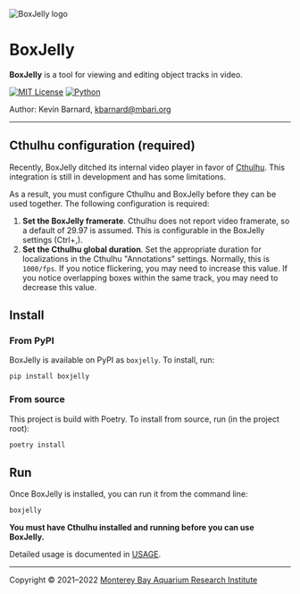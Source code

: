 ![BoxJelly logo](boxjelly/assets/images/boxjelly_logo_128.png)

# BoxJelly

**BoxJelly** is a tool for viewing and editing object tracks in video.

[![MIT License](https://img.shields.io/badge/license-MIT-blue.svg)](https://opensource.org/licenses/MIT)
[![Python](https://img.shields.io/badge/language-Python-blue.svg)](https://www.python.org/downloads/)

Author: Kevin Barnard, [kbarnard@mbari.org](mailto:kbarnard@mbari.org)

---

## Cthulhu configuration **(required)**

Recently, BoxJelly ditched its internal video player in favor of [Cthulhu](https://github.com/mbari-media-management/cthulhu). This integration is still in development and has some limitations.

As a result, you must configure Cthulhu and BoxJelly before they can be used together. The following configuration is required:

1. **Set the BoxJelly framerate**. Cthulhu does not report video framerate, so a default of 29.97 is assumed. This is configurable in the BoxJelly settings (Ctrl+,).
2. **Set the Cthulhu global duration**. Set the appropriate duration for localizations in the Cthulhu "Annotations" settings. Normally, this is `1000/fps`. If you notice flickering, you may need to increase this value. If you notice overlapping boxes within the same track, you may need to decrease this value.

## Install

### From PyPI

BoxJelly is available on PyPI as `boxjelly`. To install, run:

```bash
pip install boxjelly
```

### From source

This project is build with Poetry. To install from source, run (in the project root):

```bash
poetry install
```

## Run

Once BoxJelly is installed, you can run it from the command line:

```bash
boxjelly
```

**You must have Cthulhu installed and running before you can use BoxJelly.**

Detailed usage is documented in [USAGE](USAGE.md).

---

Copyright &copy; 2021&ndash;2022 [Monterey Bay Aquarium Research Institute](https://www.mbari.org)
